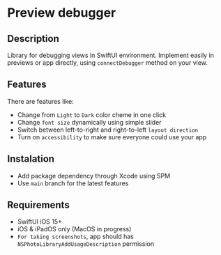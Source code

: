 #  Preview debugger

## Description
Library for debugging views in SwiftUI environment. Implement easily in previews or app directly, using `connectDebugger` method on your view.

## Features
There are features like:
 - Change from `Light` to `Dark` color cheme in one click
 - Change `font size` dynamically using simple slider
 - Switch between left-to-right and right-to-left `layout direction`
 - Turn on `accessibility` to make sure everyone could use your app
 
 ## Instalation
 - Add package dependency through Xcode using SPM
 - Use `main` branch for the latest features
 
 ## Requirements
 - SwiftUI iOS 15+
 - iOS & iPadOS only (MacOS in progress)
 - `For taking screenshots`, app should has `NSPhotoLibraryAddUsageDescription` permission

